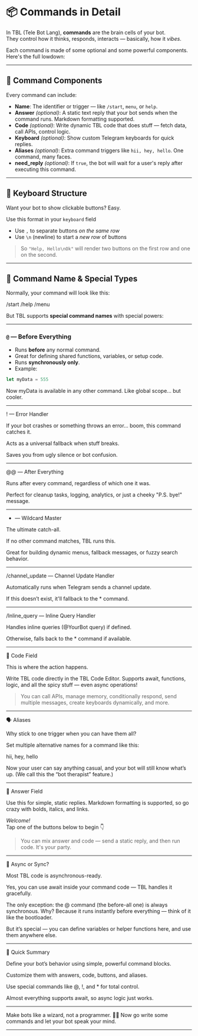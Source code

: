 
# 📦 Commands in Detail

In TBL (Tele Bot Lang), **commands** are the brain cells of your bot.  
They control how it thinks, responds, interacts — basically, how it *vibes*.  

Each command is made of some optional and some powerful components. Here's the full lowdown:

---

## 🧱 Command Components

Every command can include:

- **Name**: The identifier or trigger — like `/start`, `menu`, or `help`.
- **Answer** *(optional)*: A static text reply that your bot sends when the command runs. Markdown formatting supported.
- **Code** *(optional)*: Write dynamic TBL code that does stuff — fetch data, call APIs, control logic.
- **Keyboard** *(optional)*: Show custom Telegram keyboards for quick replies.  
- **Aliases** *(optional)*: Extra command triggers like `hii, hey, hello`. One command, many faces.
- **need_reply** *(optional)*: If `true`, the bot will wait for a user's reply after executing this command.

---

## 🎹 Keyboard Structure

Want your bot to show clickable buttons? Easy.

Use this format in your `keyboard` field

- Use `,` to separate buttons *on the same row*  
- Use `\n` (newline) to start a *new row* of buttons

> So `"Help, Hello\nOk"` will render two buttons on the first row and one on the second.

---

## 🧠 Command Name & Special Types

Normally, your command will look like this:

/start /help /menu

But TBL supports **special command names** with special powers:

---

### `@` — **Before Everything**

- Runs **before** any normal command.
- Great for defining shared functions, variables, or setup code.
- Runs **synchronously only**.
- Example:  
```js
let myData = 555
```
Now myData is available in any other command. Like global scope... but cooler.


---

! — Error Handler

If your bot crashes or something throws an error... boom, this command catches it.

Acts as a universal fallback when stuff breaks.

Saves you from ugly silence or bot confusion.



---

@@ — After Everything

Runs after every command, regardless of which one it was.

Perfect for cleanup tasks, logging, analytics, or just a cheeky "P.S. bye!" message.



---

* — Wildcard Master

The ultimate catch-all.

If no other command matches, TBL runs this.

Great for building dynamic menus, fallback messages, or fuzzy search behavior.



---

/channel_update — Channel Update Handler

Automatically runs when Telegram sends a channel update.

If this doesn’t exist, it'll fallback to the * command.



---

/Inline_query — Inline Query Handler

Handles inline queries (@YourBot query) if defined.

Otherwise, falls back to the * command if available.



---

🔐 Code Field

This is where the action happens.

Write TBL code directly in the TBL Code Editor.
Supports await, functions, logic, and all the spicy stuff — even async operations!

> You can call APIs, manage memory, conditionally respond, send multiple messages, create keyboards dynamically, and more.




---

🗣️ Aliases

Why stick to one trigger when you can have them all?

Set multiple alternative names for a command like this:

hii, hey, hello

Now your user can say anything casual, and your bot will still know what’s up.
(We call this the “bot therapist” feature.)


---

📝 Answer Field

Use this for simple, static replies. Markdown formatting is supported, so go crazy with bolds, italics, and links.

*Welcome!*  
Tap one of the buttons below to begin 👇

> You can mix answer and code — send a static reply, and then run code. It's your party.




---

🧬 Async or Sync?

Most TBL code is asynchronous-ready.

Yes, you can use await inside your command code — TBL handles it gracefully.

The only exception: the @ command (the before-all one) is always synchronous.
Why? Because it runs instantly before everything — think of it like the bootloader.

But it’s special — you can define variables or helper functions here, and use them anywhere else.


---

🎁 Quick Summary

Define your bot’s behavior using simple, powerful command blocks.

Customize them with answers, code, buttons, and aliases.

Use special commands like @, !, and * for total control.

Almost everything supports await, so async logic just works.



---

Make bots like a wizard, not a programmer. 🧙‍♂️
Now go write some commands and let your bot speak your mind.

---
